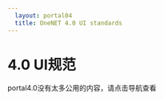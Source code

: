 ```yaml
---
  layout: portal04
  title: OneNET 4.0 UI standards
---
```

<h1>4.0 UI规范</h1>
<p>portal4.0没有太多公用的内容，请点击导航查看</p>